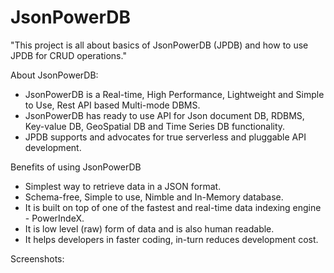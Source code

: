 # JsonPowerDB


"This project is all about basics of JsonPowerDB (JPDB) and how to use JPDB for CRUD operations."

About JsonPowerDB:

  *  JsonPowerDB is a Real-time, High Performance, Lightweight and Simple to Use, Rest API based Multi-mode DBMS. 
  *  JsonPowerDB has ready to use API for Json document DB, RDBMS, Key-value DB, GeoSpatial DB and Time Series DB functionality. 
  *  JPDB supports and advocates for true serverless and pluggable API development.

Benefits of using JsonPowerDB

 * Simplest way to retrieve data in a JSON format.
 * Schema-free, Simple to use, Nimble and In-Memory database.
 * It is built on top of one of the fastest and real-time data indexing engine - PowerIndeX.
 * It is low level (raw) form of data and is also human readable.
 * It helps developers in faster coding, in-turn reduces development cost.

Screenshots:
